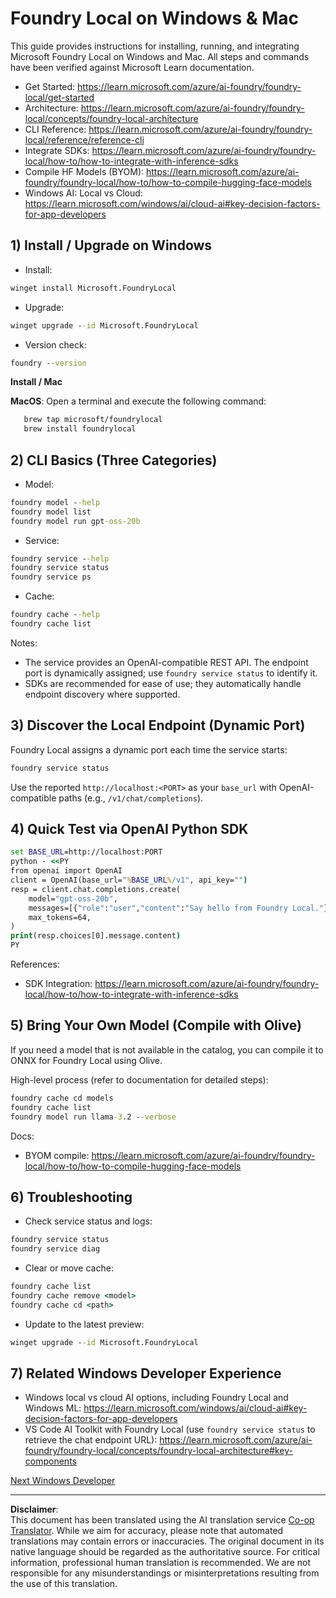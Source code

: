 <!--
CO_OP_TRANSLATOR_METADATA:
{
  "original_hash": "ba4a0e432e3b6bfed9026383b0b56cf4",
  "translation_date": "2025-10-02T10:48:17+00:00",
  "source_file": "Module07/foundrylocal.md",
  "language_code": "en"
}
-->
# Foundry Local on Windows & Mac

This guide provides instructions for installing, running, and integrating Microsoft Foundry Local on Windows and Mac. All steps and commands have been verified against Microsoft Learn documentation.

- Get Started: https://learn.microsoft.com/azure/ai-foundry/foundry-local/get-started
- Architecture: https://learn.microsoft.com/azure/ai-foundry/foundry-local/concepts/foundry-local-architecture
- CLI Reference: https://learn.microsoft.com/azure/ai-foundry/foundry-local/reference/reference-cli
- Integrate SDKs: https://learn.microsoft.com/azure/ai-foundry/foundry-local/how-to/how-to-integrate-with-inference-sdks
- Compile HF Models (BYOM): https://learn.microsoft.com/azure/ai-foundry/foundry-local/how-to/how-to-compile-hugging-face-models
- Windows AI: Local vs Cloud: https://learn.microsoft.com/windows/ai/cloud-ai#key-decision-factors-for-app-developers

## 1) Install / Upgrade on Windows

- Install:
```cmd
winget install Microsoft.FoundryLocal
```

- Upgrade:
```cmd
winget upgrade --id Microsoft.FoundryLocal
```

- Version check:
```cmd
foundry --version
```
     

**Install / Mac**

**MacOS**: 
Open a terminal and execute the following command:
```bash
   brew tap microsoft/foundrylocal
   brew install foundrylocal
```


## 2) CLI Basics (Three Categories)

- Model:
```cmd
foundry model --help
foundry model list
foundry model run gpt-oss-20b
```

- Service:
```cmd
foundry service --help
foundry service status
foundry service ps
```

- Cache:
```cmd
foundry cache --help
foundry cache list
```


Notes:
- The service provides an OpenAI-compatible REST API. The endpoint port is dynamically assigned; use `foundry service status` to identify it.
- SDKs are recommended for ease of use; they automatically handle endpoint discovery where supported.

## 3) Discover the Local Endpoint (Dynamic Port)

Foundry Local assigns a dynamic port each time the service starts:
```cmd
foundry service status
```

Use the reported `http://localhost:<PORT>` as your `base_url` with OpenAI-compatible paths (e.g., `/v1/chat/completions`).

## 4) Quick Test via OpenAI Python SDK

```cmd
set BASE_URL=http://localhost:PORT
python - <<PY
from openai import OpenAI
client = OpenAI(base_url="%BASE_URL%/v1", api_key="")
resp = client.chat.completions.create(
    model="gpt-oss-20b",
    messages=[{"role":"user","content":"Say hello from Foundry Local."}],
    max_tokens=64,
)
print(resp.choices[0].message.content)
PY
```


References:
- SDK Integration: https://learn.microsoft.com/azure/ai-foundry/foundry-local/how-to/how-to-integrate-with-inference-sdks

## 5) Bring Your Own Model (Compile with Olive)

If you need a model that is not available in the catalog, you can compile it to ONNX for Foundry Local using Olive.

High-level process (refer to documentation for detailed steps):
```cmd
foundry cache cd models
foundry cache list
foundry model run llama-3.2 --verbose
```


Docs:
- BYOM compile: https://learn.microsoft.com/azure/ai-foundry/foundry-local/how-to/how-to-compile-hugging-face-models

## 6) Troubleshooting

- Check service status and logs:
```cmd
foundry service status
foundry service diag
```

- Clear or move cache:
```cmd
foundry cache list
foundry cache remove <model>
foundry cache cd <path>
```

- Update to the latest preview:
```cmd
winget upgrade --id Microsoft.FoundryLocal
```


## 7) Related Windows Developer Experience

- Windows local vs cloud AI options, including Foundry Local and Windows ML:
  https://learn.microsoft.com/windows/ai/cloud-ai#key-decision-factors-for-app-developers
- VS Code AI Toolkit with Foundry Local (use `foundry service status` to retrieve the chat endpoint URL):
  https://learn.microsoft.com/azure/ai-foundry/foundry-local/concepts/foundry-local-architecture#key-components

[Next Windows Developer](./windowdeveloper.md)

---

**Disclaimer**:  
This document has been translated using the AI translation service [Co-op Translator](https://github.com/Azure/co-op-translator). While we aim for accuracy, please note that automated translations may contain errors or inaccuracies. The original document in its native language should be regarded as the authoritative source. For critical information, professional human translation is recommended. We are not responsible for any misunderstandings or misinterpretations resulting from the use of this translation.